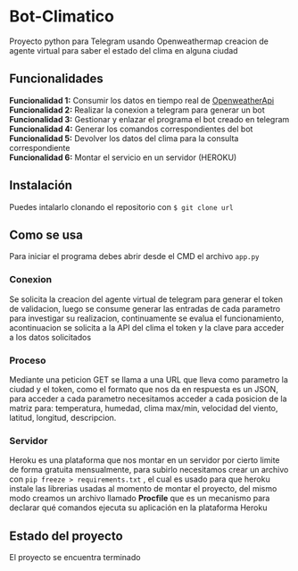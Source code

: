 # Bot-Climatico
Proyecto python para Telegram usando Openweathermap creacion de agente virtual para saber el estado del clima en alguna ciudad

## Funcionalidades
**Funcionalidad 1:** Consumir los datos en tiempo real de [OpenweatherApi](https://openweathermap.org/)  
**Funcionalidad 2:** Realizar la conexion a telegram para generar un bot  
**Funcionalidad 3:** Gestionar y enlazar el programa el bot creado en telegram  
**Funcionalidad 4:** Generar los comandos correspondientes del bot  
**Funcionalidad 5:** Devolver los datos del clima para la consulta correspondiente  
**Funcionalidad 6:** Montar el servicio en un servidor (HEROKU)

## Instalación
Puedes intalarlo clonando el repositorio con ```$ git clone url```

## Como se usa
Para iniciar el programa debes abrir desde el CMD el archivo ```app.py```

### Conexion
Se solicita la creacion del agente virtual de telegram para generar el token de validacion, luego se consume generar las entradas de cada parametro para investigar su realizacion, continuamente se evalua el funcionamiento, acontinuacion se solicita a la API del clima el token y  la clave para acceder a los datos solicitados

### Proceso
Mediante una peticion GET se llama a una URL que lleva como parametro la ciudad y el token, como el formato que nos da en respuesta es un JSON, para acceder a cada parametro necesitamos acceder a cada posicion de la matriz para: temperatura, humedad, clima max/min, velocidad del viento, latitud, longitud, descripcion.

### Servidor
Heroku es una plataforma que nos montar en un servidor por cierto limite de forma gratuita mensualmente, para subirlo necesitamos crear un archivo con ```pip freeze > requirements.txt``` , el cual es usado para que heroku instale las librerias usadas al momento de montar el proyecto, del mismo modo creamos un archivo llamado **Procfile** que es un mecanismo para declarar qué comandos ejecuta su aplicación en la plataforma Heroku

## Estado del proyecto
El proyecto se encuentra terminado
